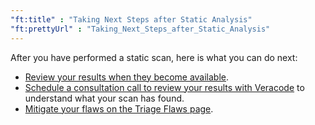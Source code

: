 ```yaml
---
"ft:title" : "Taking Next Steps after Static Analysis"
"ft:prettyUrl" : "Taking_Next_Steps_after_Static_Analysis"
---
```

After you have performed a static scan, here is what you can do next:

-   [Review your results when they become available](https://docs.veracode.com/r/review_results).
-   [Schedule a consultation call to review your results with Veracode](https://docs.veracode.com/r/t_schedule_consultation) to understand what your scan has found.
-   [Mitigate your flaws on the Triage Flaws page](https://docs.veracode.com/r/improve_mitigation).
